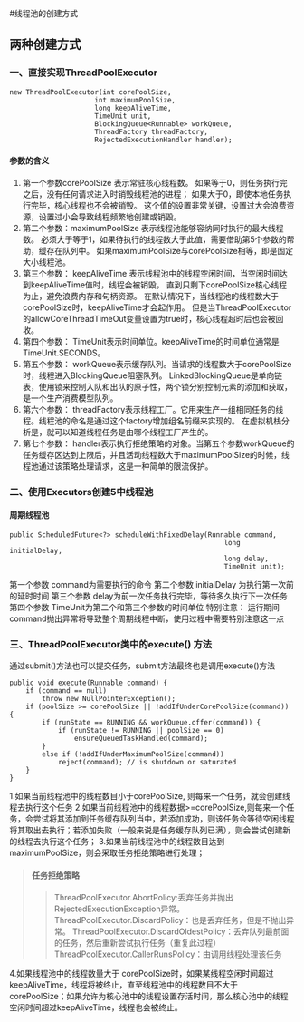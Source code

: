 #线程池的创建方式
## 两种创建方式
### 一、直接实现ThreadPoolExecutor
```
new ThreadPoolExecutor(int corePoolSize,
                     int maximumPoolSize,
                     long keepAliveTime,
                     TimeUnit unit,
                     BlockingQueue<Runnable> workQueue,
                     ThreadFactory threadFactory,
                     RejectedExecutionHandler handler);
```
#### 参数的含义
1. 第一个参数corePoolSize 表示常驻核心线程数。
如果等于0，则任务执行完之后，没有任何请求进入时销毁线程池的进程；
如果大于0，即使本地任务执行完毕，核心线程也不会被销毁。
这个值的设置非常关键，设置过大会浪费资源，设置过小会导致线程频繁地创建或销毁。
2. 第二个参数：maximumPoolSize 表示线程池能够容纳同时执行的最大线程数。
必须大于等于1，如果待执行的线程数大于此值，需要借助第5个参数的帮助，缓存在队列中。
如果maximumPoolSize与corePoolSize相等，即是固定大小线程池。
3. 第三个参数： keepAliveTime 表示线程池中的线程空闲时间，当空闲时间达到keepAliveTime值时，线程会被销毁，
直到只剩下corePoolSize核心线程为止，避免浪费内存和句柄资源。
在默认情况下，当线程池的线程数大于corePoolSize时，keepAliveTime才会起作用。
但是当ThreadPoolExecutor的allowCoreThreadTimeOut变量设置为true时，核心线程超时后也会被回收。
4. 第四个参数： TimeUnit表示时间单位。keepAliveTime的时间单位通常是TimeUnit.SECONDS。
5. 第五个参数： workQueue表示缓存队列。当请求的线程数大于corePoolSize时，线程进入BlockingQueue阻塞队列。
LinkedBlockingQueue是单向链表，使用锁来控制入队和出队的原子性，两个锁分别控制元素的添加和获取，是一个生产消费模型队列。
6. 第六个参数： threadFactory表示线程工厂。它用来生产一组相同任务的线程。线程池的命名是通过这个factory增加组名前缀来实现的。
在虚拟机栈分析是，就可以知道线程任务是由哪个线程工厂产生的。
7. 第七个参数： handler表示执行拒绝策略的对象。当第五个参数workQueue的任务缓存区达到上限后，并且活动线程数大于maximumPoolSize的时候，线程池通过该策略处理请求，这是一种简单的限流保护。
### 二、使用Executors创建5中线程池
#### 周期线程池
``` 
public ScheduledFuture<?> scheduleWithFixedDelay(Runnable command,
                                                     long initialDelay,
                                                     long delay,
                                                     TimeUnit unit);
```
第一个参数 command为需要执行的命令
第二个参数 initialDelay 为执行第一次前的延时时间
第三个参数 delay为前一次任务执行完毕，等待多久执行下一次任务
第四个参数 TimeUnit为第二个和第三个参数的时间单位
特别注意：
运行期间command抛出异常将导致整个周期线程中断，使用过程中需要特别注意这一点

### 三、ThreadPoolExecutor类中的execute() 方法
通过submit()方法也可以提交任务，submit方法最终也是调用execute()方法
```
public void execute(Runnable command) {
    if (command == null)
        throw new NullPointerException();
    if (poolSize >= corePoolSize || !addIfUnderCorePoolSize(command)) {
        if (runState == RUNNING && workQueue.offer(command)) {
            if (runState != RUNNING || poolSize == 0)
                ensureQueuedTaskHandled(command);
        }
        else if (!addIfUnderMaximumPoolSize(command))
            reject(command); // is shutdown or saturated
    }
}
```
1.如果当前线程池中的线程数目小于corePoolSize, 则每来一个任务，就会创建线程去执行这个任务
2.如果当前线程池中的线程数据>=corePoolSize,则每来一个任务，会尝试将其添加到任务缓存队列当中，若添加成功，则该任务会等待空闲线程将其取出去执行；若添加失败（一般来说是任务缓存队列已满），则会尝试创建新的线程去执行这个任务；
3.如果当前线程池中的线程数目达到maximumPoolSize，则会采取任务拒绝策略进行处理；
> #### 任务拒绝策略
>> ThreadPoolExecutor.AbortPolicy:丢弃任务并抛出RejectedExecutionException异常。
>> ThreadPoolExecutor.DiscardPolicy：也是丢弃任务，但是不抛出异常。
>> ThreadPoolExecutor.DiscardOldestPolicy：丢弃队列最前面的任务，然后重新尝试执行任务（重复此过程）
>> ThreadPoolExecutor.CallerRunsPolicy：由调用线程处理该任务

4.如果线程池中的线程数量大于 corePoolSize时，如果某线程空闲时间超过keepAliveTime，线程将被终止，直至线程池中的线程数目不大于corePoolSize；如果允许为核心池中的线程设置存活时间，那么核心池中的线程空闲时间超过keepAliveTime，线程也会被终止。



